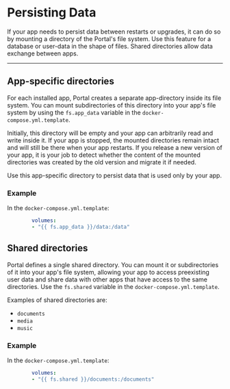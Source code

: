 # Persisting Data

If your app needs to persist data between restarts or upgrades, 
it can do so by mounting a directory of the Portal's file system.
Use this feature for a database or user-data in the shape of files.
Shared directories allow data exchange between apps.

---

## App-specific directories

For each installed app, Portal creates a separate app-directory inside its file system.
You can mount subdirectories of this directory into your app's file system
by using the `fs.app_data` variable in the `docker-compose.yml.template`.

Initially, this directory will be empty and your app can arbitrarily read and write inside it.
If your app is stopped, the mounted directories remain intact and will still be there when your app restarts.
If you release a new version of your app, it is your job to detect 
whether the content of the mounted directories was created by the old version and migrate it if needed.

Use this app-specific directory to persist data that is used only by your app.

### Example

In the `docker-compose.yml.template`:

```yaml
        volumes:
        - "{{ fs.app_data }}/data:/data"
```

## Shared directories

Portal defines a single shared directory.
You can mount it or subdirectories of it into your app's file system,
allowing your app to access preexisting user data and share data with other apps that have access to the same directories.
Use the `fs.shared` variable in the `docker-compose.yml.template`.

Examples of shared directories are:

* `documents`
* `media`
* `music`

### Example

In the `docker-compose.yml.template`:

```yaml
        volumes:
        - "{{ fs.shared }}/documents:/documents"
```
